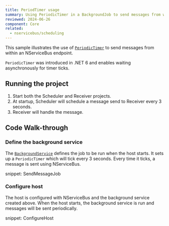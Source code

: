 ```yaml
---
title: PeriodTimer usage
summary: Using PeriodicTimer in a BackgroundJob to send messages from within an NServiceBus endpoint.
reviewed: 2024-06-26
component: Core
related:
  - nservicebus/scheduling
---
```


This sample illustrates the use of [`PeriodicTimer`](https://learn.microsoft.com/en-us/dotnet/api/system.threading.periodictimer) to send messages from within an NServiceBus endpoint.

`PeriodicTimer` was introduced in .NET 6 and enables waiting asynchronously for timer ticks.

## Running the project

1.  Start both the Scheduler and Receiver projects.
1.  At startup, Scheduler will schedule a message send to Receiver every 3 seconds.
1.  Receiver will handle the message.

## Code Walk-through

### Define the background service

The [`BackgroundService`](https://learn.microsoft.com/en-us/dotnet/api/microsoft.extensions.hosting.backgroundservice) defines the job to be run when the host starts. It sets up a `PeriodicTimer` which will tick every 3 seconds. Every time it ticks, a message is sent using NServiceBus.

snippet: SendMessageJob

### Configure host

The host is configured with NServiceBus and the background service created above. When the host starts, the background service is run and messages will be sent periodically.

snippet: ConfigureHost
